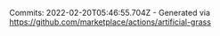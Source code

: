 Commits: 2022-02-20T05:46:55.704Z - Generated via https://github.com/marketplace/actions/artificial-grass
<br>

